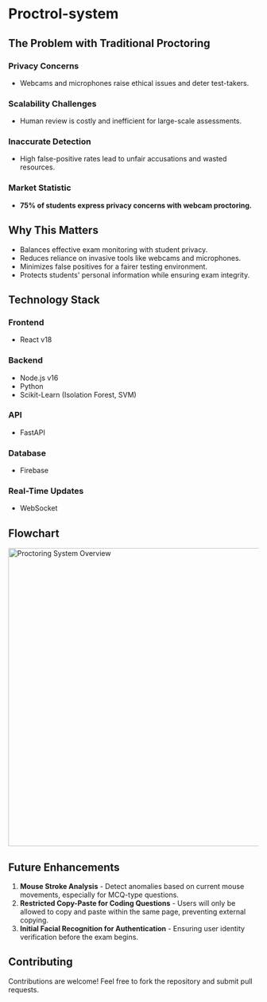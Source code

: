 # Proctrol-system

<h2>The Problem with Traditional Proctoring</h2>
<h3>Privacy Concerns</h3>
<ul>
    <li>Webcams and microphones raise ethical issues and deter test-takers.</li>
</ul>

<h3>Scalability Challenges</h3>
<ul>
    <li>Human review is costly and inefficient for large-scale assessments.</li>
</ul>

<h3>Inaccurate Detection</h3>
<ul>
    <li>High false-positive rates lead to unfair accusations and wasted resources.</li>
</ul>

<h3>Market Statistic</h3>
<ul>
    <li><strong>75% of students express privacy concerns with webcam proctoring.</strong></li>
</ul>

<h2>Why This Matters</h2>
<ul>
    <li>Balances effective exam monitoring with student privacy.</li>
    <li>Reduces reliance on invasive tools like webcams and microphones.</li>
    <li>Minimizes false positives for a fairer testing environment.</li>
    <li>Protects students' personal information while ensuring exam integrity.</li>
</ul>

<h2>Technology Stack</h2>
<h3>Frontend</h3>
<ul>
    <li>React v18</li>
</ul>
<h3>Backend</h3>
<ul>
    <li>Node.js v16</li>
    <li>Python</li>
    <li>Scikit-Learn (Isolation Forest, SVM)</li>
</ul>
<h3>API</h3>
<ul>
    <li>FastAPI</li>
</ul>
<h3>Database</h3>
<ul>
    <li>Firebase</li>
</ul>
<h3>Real-Time Updates</h3>
<ul>
    <li>WebSocket</li>
</ul>
<h2>Flowchart</h2>

<img src="[images/proctoring-system.png](https://github.com/Vishnu-Inequity/Proctrol-system/blob/main/Flowchart.png)" alt="Proctoring System Overview" width="600">

<h2>Future Enhancements</h2>
<ol>
    <li><strong>Mouse Stroke Analysis</strong> - Detect anomalies based on current mouse movements, especially for MCQ-type questions.</li>
    <li><strong>Restricted Copy-Paste for Coding Questions</strong> - Users will only be allowed to copy and paste within the same page, preventing external copying.</li>
    <li><strong>Initial Facial Recognition for Authentication</strong> - Ensuring user identity verification before the exam begins.</li>
</ol>

<h2>Contributing</h2>
<p>Contributions are welcome! Feel free to fork the repository and submit pull requests.</p>
